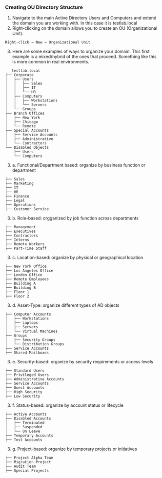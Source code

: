 ### Creating OU Directory Structure
1. Navigate to the main Active Directory Users and Computers and extend the domain you are working with. In this case it is testlab.local
2. Right-clicking on the domain allows you to create an OU (Organizational Unit).  
```
Right-click → New → Organizational Unit
```
3. Here are some examples of ways to organize your domain. This first example is a mixed/hybrid of the ones that proceed. Something like this is more common in real environments.
```
   testlab.local
├── Corporate
│   ├── Users
│   │   ├── Sales
│   │   ├── IT
│   │   └── HR
│   ├── Computers
│   │   ├── Workstations
│   │   └── Servers
│   └── Groups
├── Branch Offices
│   ├── New York
│   ├── Chicago
│   └── Remote
├── Special Accounts
│   ├── Service Accounts
│   ├── Administrative
│   └── Contractors
└── Disabled Objects
    ├── Users
    └── Computers
```
3. a. Functional/Department based: organize by business function or department
```
├── Sales
├── Marketing  
├── IT
├── HR
├── Finance
├── Legal
├── Operations
├── Customer Service
```
3. b. Role-based: orgganized by job function across departments
```
├── Management
├── Executives
├── Contractors
├── Interns
├── Remote Workers
├── Part-Time Staff
```
3. c. Location-based: organize by physical or geographical location
```
├── New York Office
├── Los Angeles Office
├── London Office
├── Remote Employees
├── Building A
├── Building B
├── Floor 1
├── Floor 2
```
3. d. Asset-Type: organize different types of AD objects
```├── User Accounts
├── Computer Accounts
│   ├── Workstations
│   ├── Laptops
│   ├── Servers
│   └── Virtual Machines
├── Groups
│   ├── Security Groups
│   └── Distribution Groups
├── Service Accounts
├── Shared Mailboxes
```
3. e. Security-based: organize by security requirements or access levels
```
├── Standard Users
├── Privileged Users
├── Administrative Accounts
├── Service Accounts
├── Guest Accounts
├── High Security
├── Low Security
```
3. f. Status-based: organize by account status or lifecycle
```
├── Active Accounts
├── Disabled Accounts
│   ├── Terminated
│   ├── Suspended
│   └── On Leave
├── Temporary Accounts
├── Test Accounts
```
3. g. Project-based: organize by temporary projects or initiatives
```
├── Project Alpha Team
├── Migration Project
├── Audit Team
├── Special Projects
```

